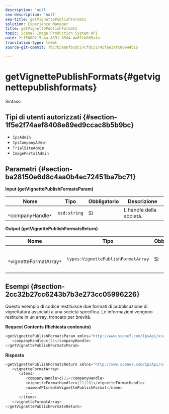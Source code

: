```yaml
---
description: 'null'
seo-description: 'null'
seo-title: getVignettePublishFormats
solution: Experience Manager
title: getVignettePublishFormats
topic: Scene7 Image Production System API
uuid: 2cf58002-5c4a-4391-85d4-4a67cb085afa
translation-type: tm+mt
source-git-commit: 7bc7b3a86fbcdc57cfdc31745fae3afc06e44b15

---
```



# getVignettePublishFormats{#getvignettepublishformats}

Sintassi

## Tipi di utenti autorizzati {#section-1f5e2f74aef8408e89ed9ccac8b5b9bc}

* `IpsAdmin`
* `IpsCompanyAdmin`
* `TrialSiteAdmin`
* `ImagePortalAdmin`

## Parametri {#section-ba28150e6d8c4aa0b4ec72451ba7bc71}

**Input (getVignettePublishFormatsParam)**

| Nome | Tipo | Obbligatorio | Descrizione |
|---|---|---|---|
| ` *`companyHandle`*` | `xsd:string` | Sì | L&#39;handle della società. |

**Output (getVignettePublishFormatsReturn)**

| Nome | Tipo | Obbligatorio | Descrizione |
|---|---|---|---|
| ` *`vignetteFormatArray`*` | `types:VignettePublishFormatArray` | Sì | Array di formati di pubblicazione vignettatura. |

## Esempi {#section-2cc32b27cc6243b7b3e273cc05996226}

Questo esempio di codice restituisce due formati di pubblicazione di vignettatura associati a una società specifica. Le informazioni vengono restituite in un array, troncato per brevità.

**Request Contents (Richiesta contenuto)**

```java
<getVignettePublishFormatsParam xmlns="http://www.scene7.com/IpsApi/xsd/2008-01-15">
   <companyHandle>c|21</companyHandle>
</getVignettePublishFormatsParam>
```

**Risposta**

```java
<getVignettePublishFormatsReturn xmlns="http://www.scene7.com/IpsApi/xsd/2008-01-15">
   <vignetteFormatArray>
      <items>
         <companyHandle>c|21</companyHandle>
         <vignetteFormatHandle>v|21|281</vignetteFormatHandle>
         <name>APIcreateVignettePublishFormat</name>
         ...
      </items>
   </vignetteFormatArray>
</getVignettePublishFormatsReturn>
```

